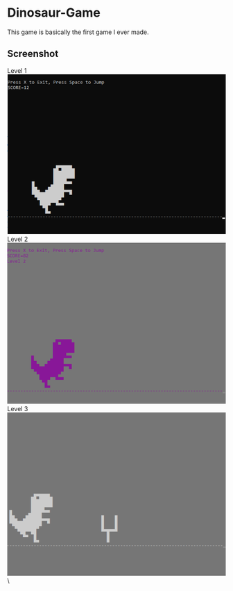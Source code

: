 # Dinosaur-Game

This game is basically the first game I ever made.

## Screenshot
Level 1 \
![Image](images/level1.png) \
Level 2 \
![Image](images/level2.png) \
Level 3 \
![Image](images/level3.png) \

